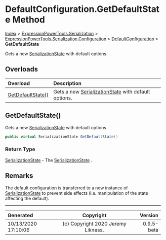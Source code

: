 ﻿# DefaultConfiguration.GetDefaultState Method

[Index](../index.md) > [ExpressionPowerTools.Serialization](ExpressionPowerTools.Serialization.a.md) > [ExpressionPowerTools.Serialization.Configuration](ExpressionPowerTools.Serialization.Configuration.n.md) > [DefaultConfiguration](ExpressionPowerTools.Serialization.Configuration.DefaultConfiguration.cs.md) > **GetDefaultState**

Gets a new [SerializationState](ExpressionPowerTools.Serialization.Serializers.SerializationState.cs.md) with default options.

## Overloads

| Overload | Description |
| :-- | :-- |
| [GetDefaultState()](#getdefaultstate) | Gets a new [SerializationState](ExpressionPowerTools.Serialization.Serializers.SerializationState.cs.md) with default options. |
## GetDefaultState()

Gets a new [SerializationState](ExpressionPowerTools.Serialization.Serializers.SerializationState.cs.md) with default options.

```csharp
public virtual SerializationState GetDefaultState()
```

### Return Type

 [SerializationState](ExpressionPowerTools.Serialization.Serializers.SerializationState.cs.md)  - The [SerializationState](ExpressionPowerTools.Serialization.Serializers.SerializationState.cs.md) .


## Remarks

The default configuration is transferred to a new instance of [SerializationState](ExpressionPowerTools.Serialization.Serializers.SerializationState.cs.md) to prevent side effects (i.e. manipulation of the state affecting the default).


---

| Generated | Copyright | Version |
| :-- | :-: | --: |
| 10/13/2020 17:10:06 | (c) Copyright 2020 Jeremy Likness. | 0.9.5-beta |
